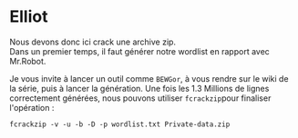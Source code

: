 # Elliot

Nous devons donc ici crack une archive zip.  
Dans un premier temps, il faut générer notre wordlist en rapport avec Mr.Robot.

Je vous invite à lancer un outil comme `BEWGor`, à vous rendre sur le wiki de la série, puis à lancer la génération. 
Une fois les 1.3 Millions de lignes correctement générées, nous pouvons utiliser `fcrackzip`pour finaliser l'opération :

```
fcrackzip -v -u -b -D -p wordlist.txt Private-data.zip
```

